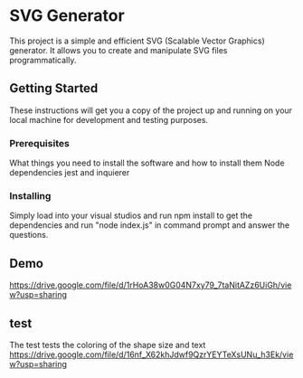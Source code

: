# SVG Generator

This project is a simple and efficient SVG (Scalable Vector Graphics) generator. It allows you to create and manipulate SVG files programmatically.

## Getting Started

These instructions will get you a copy of the project up and running on your local machine for development and testing purposes.

### Prerequisites

What things you need to install the software and how to install them
Node dependencies jest and inquierer

### Installing
Simply load into your visual studios and run npm install to get the dependencies and run "node index.js" in command prompt and answer the questions.

## Demo
https://drive.google.com/file/d/1rHoA38w0G04N7xy79_7taNitAZz6UiGh/view?usp=sharing 
## test
The test tests the coloring of the shape size and text 
https://drive.google.com/file/d/16nf_X62khJdwf9QzrYEYTeXsUNu_h3Ek/view?usp=sharing
